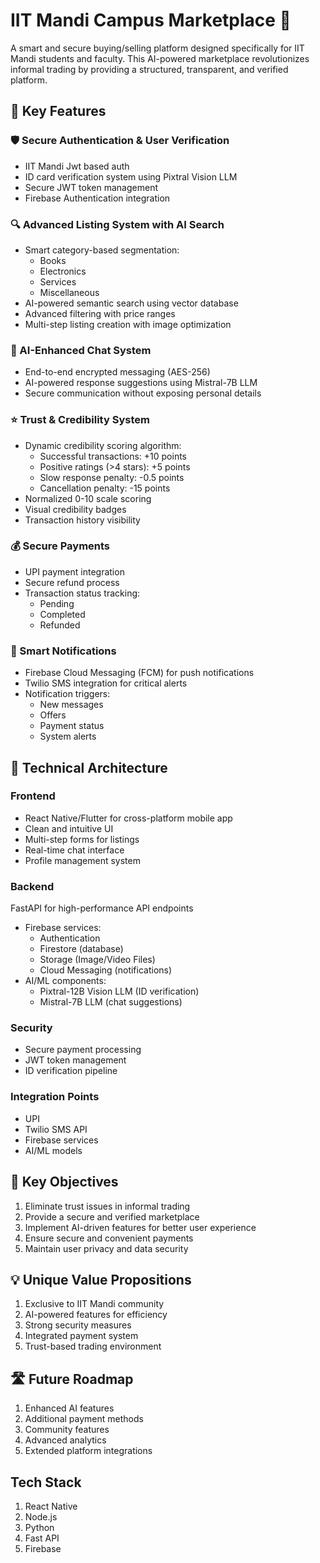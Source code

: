 # IIT Mandi Campus Marketplace 🏪

A smart and secure buying/selling platform designed specifically for IIT Mandi students and faculty. This AI-powered marketplace revolutionizes informal trading by providing a structured, transparent, and verified platform.

## 🌟 Key Features

### 🛡️ Secure Authentication & User Verification
- IIT Mandi Jwt based auth
- ID card verification system using Pixtral Vision LLM
- Secure JWT token management
- Firebase Authentication integration

### 🔍 Advanced Listing System with AI Search
- Smart category-based segmentation:
  - Books
  - Electronics
  - Services
  - Miscellaneous
- AI-powered semantic search using vector database
- Advanced filtering with price ranges
- Multi-step listing creation with image optimization

### 📢 AI-Enhanced Chat System
- End-to-end encrypted messaging (AES-256)
- AI-powered response suggestions using Mistral-7B LLM
- Secure communication without exposing personal details

### ⭐ Trust & Credibility System
- Dynamic credibility scoring algorithm:
  - Successful transactions: +10 points
  - Positive ratings (>4 stars): +5 points
  - Slow response penalty: -0.5 points
  - Cancellation penalty: -15 points
- Normalized 0-10 scale scoring
- Visual credibility badges
- Transaction history visibility

### 💰 Secure Payments
- UPI payment integration
- Secure refund process
- Transaction status tracking:
  - Pending
  - Completed
  - Refunded

### 🔔 Smart Notifications
- Firebase Cloud Messaging (FCM) for push notifications
- Twilio SMS integration for critical alerts
- Notification triggers:
  - New messages
  - Offers
  - Payment status
  - System alerts

## 🔧 Technical Architecture

### Frontend
- React Native/Flutter for cross-platform mobile app
- Clean and intuitive UI
- Multi-step forms for listings
- Real-time chat interface
- Profile management system

### Backend
FastAPI for high-performance API endpoints
- Firebase services:
  - Authentication
  - Firestore (database)
  - Storage (Image/Video Files)
  - Cloud Messaging (notifications)
- AI/ML components:
  - Pixtral-12B Vision LLM (ID verification)
  - Mistral-7B LLM (chat suggestions)

### Security
- Secure payment processing
- JWT token management
- ID verification pipeline

### Integration Points
- UPI
- Twilio SMS API
- Firebase services
- AI/ML models

## 🚀 Key Objectives

1. Eliminate trust issues in informal trading
2. Provide a secure and verified marketplace
3. Implement AI-driven features for better user experience
4. Ensure secure and convenient payments
5. Maintain user privacy and data security

## 💡 Unique Value Propositions

1. Exclusive to IIT Mandi community
2. AI-powered features for efficiency
3. Strong security measures
4. Integrated payment system
5. Trust-based trading environment

## 🛣️ Future Roadmap

1. Enhanced AI features
2. Additional payment methods
3. Community features
4. Advanced analytics
5. Extended platform integrations

## Tech Stack
1. React Native
2. Node.js
3. Python
4. Fast API
5. Firebase
